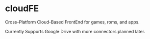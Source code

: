 # cloudFE
Cross-Platform Cloud-Based FrontEnd for games, roms, and apps.

Currently Supports Google Drive with more connectors planned later.

